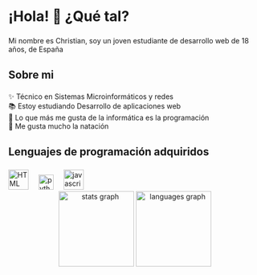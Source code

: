 <h1 align="left">¡Hola! 👋 ¿Qué tal?</h1>

###

<p align="left">Mi nombre es Christian, soy un joven estudiante de desarrollo web de 18 años, de España</p>

###

<h2 align="left">Sobre mi</h2>

###

<p align="left">✨ Técnico en Sistemas Microinformáticos y redes<br>📚 Estoy estudiando Desarrollo de aplicaciones web<br>🎯 Lo que más me gusta de la informática es la programación<br>🎲 Me gusta mucho la natación</p>

###

<h2 align="left">Lenguajes de programación adquiridos</h2>

###

<div align="left">
  <img src="https://imgs.search.brave.com/E4d1AdXrFPtVvIGX8gDQzVAh6wbsrIkFkZE_0iz0YzU/rs:fit:860:0:0:0/g:ce/aHR0cHM6Ly9jZG4t/aWNvbnMtcG5nLmZy/ZWVwaWsuY29tLzI1/Ni81OTY4LzU5Njgy/NjcucG5nP3NlbXQ9/YWlzX3doaXRlX2xh/YmVs" height="40" alt="HTML logo"  />
  <img width="12" />
  <img src="https://cdn.jsdelivr.net/gh/devicons/devicon/icons/python/python-original.svg" height="30" alt="python logo"  />
  <img width="12" />
  <img src="https://cdn.jsdelivr.net/gh/devicons/devicon/icons/javascript/javascript-original.svg" height="40" alt="javascript logo"  />
  <img width="12" />
</div>
<div align="center">
  <img src="https://github-readme-stats.vercel.app/api?username=christianpm-hub&hide_title=false&hide_rank=false&show_icons=true&include_all_commits=true&count_private=true&disable_animations=false&theme=dracula&locale=en&hide_border=false" height="150" alt="stats graph"  />
  <img src="https://github-readme-stats.vercel.app/api/top-langs?username=christianpm-hub&locale=en&hide_title=false&layout=compact&card_width=320&langs_count=5&theme=dracula&hide_border=false.es" height="150" alt="languages graph"  />
</div>

###
